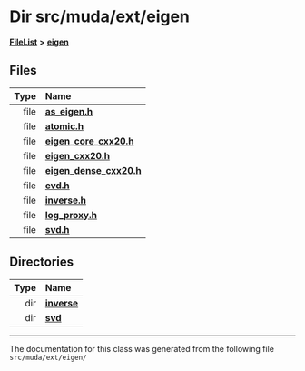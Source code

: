 

# Dir src/muda/ext/eigen



[**FileList**](files.md) **>** [**eigen**](dir_373cdbe7548ceaaa1c4b365fecb08d35.md)












## Files

| Type | Name |
| ---: | :--- |
| file | [**as\_eigen.h**](as__eigen_8h.md) <br> |
| file | [**atomic.h**](ext_2eigen_2atomic_8h.md) <br> |
| file | [**eigen\_core\_cxx20.h**](eigen__core__cxx20_8h.md) <br> |
| file | [**eigen\_cxx20.h**](eigen__cxx20_8h.md) <br> |
| file | [**eigen\_dense\_cxx20.h**](eigen__dense__cxx20_8h.md) <br> |
| file | [**evd.h**](evd_8h.md) <br> |
| file | [**inverse.h**](inverse_8h.md) <br> |
| file | [**log\_proxy.h**](log__proxy_8h.md) <br> |
| file | [**svd.h**](svd_8h.md) <br> |


## Directories

| Type | Name |
| ---: | :--- |
| dir | [**inverse**](dir_c61bd2e796e3edc48398972f7a794fc0.md) <br> |
| dir | [**svd**](dir_5674bb1d8d1f74c09df62e988fd37b50.md) <br> |

























































------------------------------
The documentation for this class was generated from the following file `src/muda/ext/eigen/`

